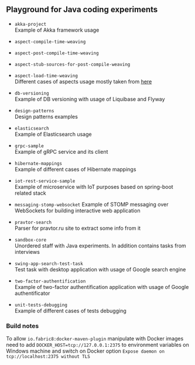 
## Playground for Java coding experiments

* `akka-project`  
Example of Akka framework usage 

* `aspect-compile-time-weaving`  
* `aspect-post-compile-time-weaving`  
* `aspect-stub-sources-for-post-compile-weaving`  
* `aspect-load-time-weaving`  
Different cases of aspects usage mostly taken from [here](https://www.baeldung.com/aspectj)

* `db-versioning`  
Example of DB versioning with usage of Liquibase and Flyway

* `design-patterns`  
Design patterns examples

* `elasticsearch`  
Example of Elasticsearch usage

* `grpc-sample`  
Example of gRPC service and its client

* `hibernate-mappings`  
Example of different cases of Hibernate mappings

* `iot-rest-service-sample`  
Example of microservice with IoT purposes based on spring-boot related stack

* `messaging-stomp-websocket`
Example of STOMP messaging over WebSockets for building interactive web application

* `pravtor-search`  
Parser for pravtor.ru site to extract some info from it

* `sandbox-core`  
Unordered staff with Java experiments. In addition contains tasks from interviews

* `swing-app-search-test-task`  
Test task with desktop application with usage of Google search engine

* `two-factor-authentification`  
Example of two-factor authentification application with usage of Google authentificator

* `unit-tests-debugging`  
Example of different cases of tests debugging


### Build notes
To allow `io.fabric8:docker-maven-plugin` manipulate with Docker images need to add 
`DOCKER_HOST=tcp://127.0.0.1:2375` to environment variables on Windows machine and switch on 
Docker option `Expose daemon on tcp://localhost:2375 without TLS`
